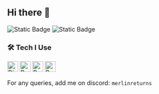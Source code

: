 ## Hi there 👋

![Static Badge](https://img.shields.io/badge/Currently%20Learning-RobloxTS-red) 
![Static Badge](https://img.shields.io/badge/Primarily%20Develop%20In-Discord.JS-purple) 

### 🛠️ Tech I Use
<img src="https://cdn.simpleicons.org/discord/5865F2" alt="Discord" width="25"/> <img src="https://cdn.simpleicons.org/roblox/000000" alt="Roblox" width="25"/> <img src="https://cdn.simpleicons.org/JavaScript/3178C6" alt="Roblox" width="25"/> <img src="https://cdn.simpleicons.org/typescript/3178C6" alt="Roblox" width="25"/>

For any queries, add me on discord: `merlinreturns`
